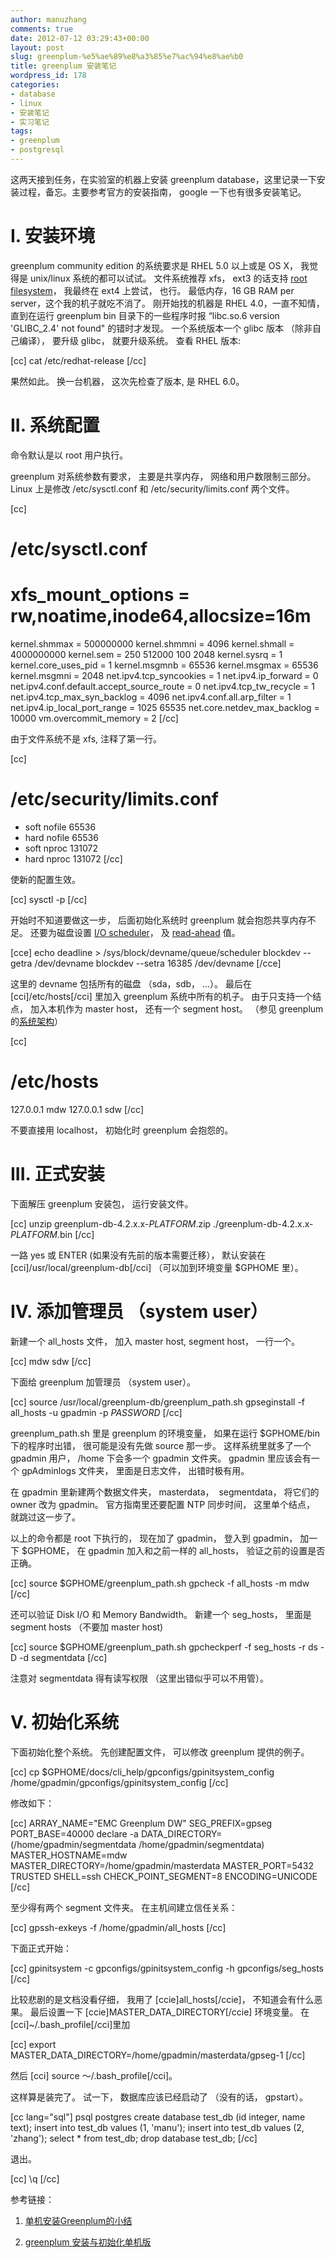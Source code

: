 ```yaml
---
author: manuzhang
comments: true
date: 2012-07-12 03:29:43+00:00
layout: post
slug: greenplum-%e5%ae%89%e8%a3%85%e7%ac%94%e8%ae%b0
title: greenplum 安装笔记
wordpress_id: 178
categories:
- database
- linux
- 安装笔记
- 实习笔记
tags:
- greenplum
- postgresql
---
```


这两天接到任务，在实验室的机器上安装 greenplum database，这里记录一下安装过程，备忘。主要参考官方的安装指南， google 一下也有很多安装笔记。





# I. 安装环境



greenplum community edition 的系统要求是 RHEL 5.0 以上或是 OS X， 我觉得是 unix/linux 系统的都可以试试。 文件系统推荐 xfs， ext3 的话支持 [root filesystem](http://www.linfo.org/root_filesystem.html)， 我最终在 ext4 上尝试， 也行。 最低内存，16 GB RAM per server，这个我的机子就吃不消了。 刚开始找的机器是 RHEL 4.0，一直不知情， 直到在运行 greenplum bin 目录下的一些程序时报 “libc.so.6 version 'GLIBC_2.4' not found" 的错时才发现。 一个系统版本一个 glibc 版本 （除非自己编译）， 要升级 glibc， 就要升级系统。 查看 RHEL 版本:

[cc]
cat /etc/redhat-release
[/cc]

果然如此。 换一台机器， 这次先检查了版本, 是 RHEL 6.0。



<!-- more -->



# II. 系统配置



命令默认是以 root 用户执行。



greenplum 对系统参数有要求， 主要是共享内存， 网络和用户数限制三部分。 Linux 上是修改 /etc/sysctl.conf 和 /etc/security/limits.conf 两个文件。



[cc]
 # /etc/sysctl.conf

 # xfs_mount_options = rw,noatime,inode64,allocsize=16m
 kernel.shmmax = 500000000 
 kernel.shmmni = 4096 
 kernel.shmall = 4000000000 
 kernel.sem = 250 512000 100 2048 
 kernel.sysrq = 1 
 kernel.core_uses_pid = 1 
 kernel.msgmnb = 65536 
 kernel.msgmax = 65536 
 kernel.msgmni = 2048 
 net.ipv4.tcp_syncookies = 1 
 net.ipv4.ip_forward = 0 
 net.ipv4.conf.default.accept_source_route = 0 
 net.ipv4.tcp_tw_recycle = 1 
 net.ipv4.tcp_max_syn_backlog = 4096 
 net.ipv4.conf.all.arp_filter = 1 
 net.ipv4.ip_local_port_range = 1025 65535 
 net.core.netdev_max_backlog = 10000 
 vm.overcommit_memory = 2 
[/cc]

由于文件系统不是 xfs, 注释了第一行。


[cc]
 # /etc/security/limits.conf

 *   soft nofile 65536
 *   hard nofile 65536
 *   soft nproc 131072
 *   hard nproc 131072 
[/cc]

使新的配置生效。



[cc]
 sysctl -p 
[/cc]

开始时不知道要做这一步， 后面初始化系统时 greenplum 就会抱怨共享内存不足。 还要为磁盘设置 [I/O scheduler](http://en.wikipedia.org/wiki/I/O_scheduling)， 及 [read-ahead](http://www.overclock.net/t/388475/linux-performance-tuning) 值。



[cce]
 echo deadline > /sys/block/devname/queue/scheduler 
 blockdev --getra /dev/devname 
 blockdev --setra 16385 /dev/devname 
[/cce]

这里的 devname 包括所有的磁盘 （sda，sdb， ...）。 最后在 [cci]/etc/hosts[/cci] 里加入 greenplum 系统中所有的机子。 由于只支持一个结点， 加入本机作为 master host， 还有一个 segment host。 （参见 greenplum 的[系统架构](https://lh3.googleusercontent.com/-r-6ZtddyLEA/UBYxMM1IJuI/AAAAAAAAAak/UNgijBV1lFY/w367-h276-n-k/Screenshot%2Bfrom%2B2012-07-30%2B15%253A00%253A25.png)）



[cc]
# /etc/hosts

 127.0.0.1 mdw 
 127.0.0.1 sdw 
[/cc]

不要直接用 localhost， 初始化时 greenplum 会抱怨的。





# III. 正式安装



下面解压 greenplum 安装包， 运行安装文件。



[cc]
 unzip greenplum-db-4.2.x.x-*PLATFORM*.zip 
 ./greenplum-db-4.2.x.x-*PLATFORM*.bin 
[/cc]

一路 yes 或 ENTER (如果没有先前的版本需要迁移）， 默认安装在 [cci]/usr/local/greenplum-db[/cci] （可以加到环境变量 $GPHOME 里）。





# IV. 添加管理员 （system user）



新建一个 all_hosts 文件， 加入 master host, segment host， 一行一个。



[cc]
  mdw 
  sdw 
[/cc]

下面给 greenplum 加管理员 （system user）。



[cc]
  source /usr/local/greenplum-db/greenplum_path.sh 
  gpseginstall -f all_hosts -u gpadmin -p *PASSWORD* 
[/cc]

greenplum_path.sh 里是 greenplum 的环境变量， 如果在运行 $GPHOME/bin 下的程序时出错， 很可能是没有先做 source 那一步。 这样系统里就多了一个 gpadmin 用户， /home 下会多一个 gpadmin 文件夹。 gpadmin 里应该会有一个 gpAdminlogs 文件夹， 里面是日志文件， 出错时极有用。



在 gpadmin 里新建两个数据文件夹， masterdata，  segmentdata， 将它们的 owner 改为 gpadmin。 官方指南里还要配置 NTP 同步时间， 这里单个结点， 就跳过这一步了。



以上的命令都是 root 下执行的， 现在加了 gpadmin， 登入到 gpadmin， 加一下 $GPHOME， 在 gpadmin 加入和之前一样的 all_hosts， 验证之前的设置是否正确。



[cc]
 source $GPHOME/greenplum_path.sh 
 gpcheck -f all_hosts -m mdw 
[/cc]

还可以验证 Disk I/O 和 Memory Bandwidth。 新建一个 seg_hosts， 里面是 segment hosts （不要加 master host)



[cc]
 source $GPHOME/greenplum_path.sh 
 gpcheckperf -f seg_hosts -r ds -D -d segmentdata 
[/cc]

注意对 segmentdata 得有读写权限 （这里出错似乎可以不用管）。





# V. 初始化系统



下面初始化整个系统。 先创建配置文件， 可以修改 greenplum 提供的例子。



[cc]
 cp $GPHOME/docs/cli_help/gpconfigs/gpinitsystem_config 
 /home/gpadmin/gpconfigs/gpinitsystem_config 
[/cc]

修改如下：



[cc]
 ARRAY_NAME="EMC Greenplum DW" 
 SEG_PREFIX=gpseg 
 PORT_BASE=40000 
 declare -a DATA_DIRECTORY=(/home/gpadmin/segmentdata /home/gpadmin/segmentdata) 
 MASTER_HOSTNAME=mdw 
 MASTER_DIRECTORY=/home/gpadmin/masterdata 
 MASTER_PORT=5432 
 TRUSTED SHELL=ssh 
 CHECK_POINT_SEGMENT=8 
 ENCODING=UNICODE 
[/cc]

至少得有两个 segment 文件夹。 在主机间建立信任关系：


[cc]
 gpssh-exkeys -f /home/gpadmin/all_hosts
[/cc]

下面正式开始：



[cc]
 gpinitsystem -c gpconfigs/gpinitsystem_config -h gpconfigs/seg_hosts 
[/cc]

比较悲剧的是文档没看仔细， 我用了 [ccie]all_hosts[/ccie]， 不知道会有什么恶果。 最后设置一下 [ccie]MASTER_DATA_DIRECTORY[/ccie] 环境变量。
在[cci]~/.bash_profile[/cci]里加

[cc] 
 export MASTER_DATA_DIRECTORY=/home/gpadmin/masterdata/gpseg-1 
[/cc]

然后 [cci] source ～/.bash_profile[/cci]。

这样算是装完了。 试一下， 数据库应该已经启动了 （没有的话， gpstart）。



[cc lang="sql"]
 psql postgres 
 create database test_db (id integer, name text); 
 insert into test_db values (1, 'manu'); 
 insert into test_db values (2, 'zhang'); 
 select * from test_db; 
 drop database test_db; 
[/cc]

退出。


[cc]
 \q
[/cc]

参考链接：




  1. [单机安装Greenplum的小结](http://blog.csdn.net/yqlong000/article/details/7476745)




  2. [greenplum 安装与初始化单机版](http://blog.csdn.net/moxpeter/article/details/7287222)





